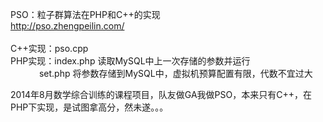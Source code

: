PSO：粒子群算法在PHP和C++的实现<br>
<a href=http://pso.zhengpeilin.com/>http://pso.zhengpeilin.com/</a><br>
<br>
C++实现：pso.cpp<br>
PHP实现：index.php 读取MySQL中上一次存储的参数并运行<br>
　　   　set.php   将参数存储到MySQL中，虚拟机预算配置有限，代数不宜过大<br>

2014年8月数学综合训练的课程项目，队友做GA我做PSO，本来只有C++，在PHP下实现，是试图拿高分，然未遂。。。
